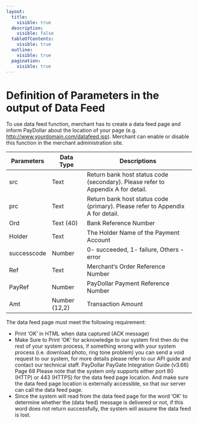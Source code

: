 ```yaml
---
layout:
  title:
    visible: true
  description:
    visible: false
  tableOfContents:
    visible: true
  outline:
    visible: true
  pagination:
    visible: true
---
```


# Definition of Parameters in the output of Data Feed

To use data feed function, merchant has to create a data feed page and inform PayDollar about the location of your page (e.g. http://www.yourdomain.com/datafeed.jsp). Merchant can enable or disable this function in the merchant administration site.



| Parameters  | Data Type     | Descriptions                                                                     |
| ----------- | ------------- | -------------------------------------------------------------------------------- |
| src         | Text          | Return bank host status code (secondary). Please refer to Appendix A for detail. |
| prc         | Text          | Return bank host status code (primary). Please refer to Appendix A for detail.   |
| Ord         | Text (40)     | Bank Reference Number                                                            |
| Holder      | Text          | The Holder Name of the Payment Account                                           |
| successcode | Number        | 0- succeeded, 1- failure, Others - error                                         |
| Ref         | Text          | Merchant‘s Order Reference Number                                                |
| PayRef      | Number        | PayDollar Payment Reference Number                                               |
| Amt         | Number (12,2) | Transaction Amount                                                               |

The data feed page must meet the following requirement:

* Print ‘OK’ in HTML when data captured (ACK message)
* Make Sure to Print ‘OK’ for acknowledge to our system first then do the rest of your system process, if something wrong with your system process (i.e. download photo, ring tone problem) you can send a void request to our system, for more details please refer to our API guide and contact our technical staff. PayDollar PayGate Integration Guide (v3.66) Page 68 Please note that the system only supports either port 80 (HTTP) or 443 (HTTPS) for the data feed page location. And make sure the data feed page location is externally accessible, so that our server can call the data feed page.
* Since the system will read from the data feed page for the word ‘OK’ to determine whether the (data feed) message is delivered or not, if this word does not return successfully, the system will assume the data feed is lost.
